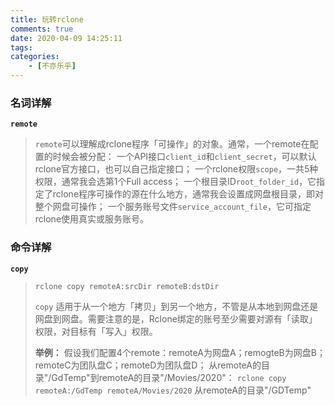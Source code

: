 ```yaml
---
title: 玩转rclone
comments: true
date: 2020-04-09 14:25:11
tags:
categories:
    - [不亦乐乎]
---
```

### 名词详解
__`remote`__
> `remote`可以理解成rclone程序「可操作」的对象。通常，一个remote在配置的时候会被分配：
> 一个API接口`client_id`和`client_secret`，可以默认rclone官方接口，也可以自己指定接口；
> 一个rclone权限`scope`，一共5种权限，通常我会选第1个Full access；
> 一个根目录ID`root_folder_id`，它指定了rclone程序可操作的源在什么地方，通常我会设置成网盘根目录，即对整个网盘可操作；
> 一个服务账号文件`service_account_file`，它可指定rclone使用真实或服务账号。

### 命令详解
__`copy`__
> `rclone copy remoteA:srcDir remoteB:dstDir`
> 
> `copy` 适用于从一个地方「拷贝」到另一个地方，不管是从本地到网盘还是网盘到网盘。需要注意的是，Rclone绑定的账号至少需要对源有「读取」权限，对目标有「写入」权限。
>
> __举例：__
> 假设我们配置4个remote：remoteA为网盘A；remogteB为网盘B；remoteC为团队盘C；remoteD为团队盘D；
> 从remoteA的目录"/GdTemp"到remoteA的目录"/Movies/2020"：
> `rclone copy remoteA:/GdTemp remoteA/Movies/2020`
> 从remoteA的目录"/GDTemp" 
